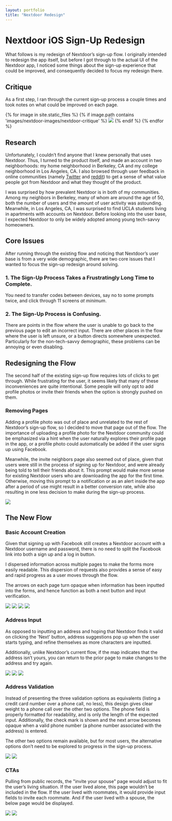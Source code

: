 ```yaml
---
layout: portfolio
title: "Nextdoor Redesign"
---
```


# Nextdoor iOS Sign-Up Redesign

What follows is my redesign of Nextdoor’s sign-up flow. I originally intended to redesign the app itself, but before I got through to the actual UI of the Nextdoor app, I noticed some things about the sign-up experience that could be improved, and consequently decided to focus my redesign there.

## Critique

As a first step, I ran through the current sign-up process a couple times and took notes on what could be improved on each page.

<div>
	{% for image in site.static_files %}
	{% if image.path contains 'images/nextdoor-images/nextdoor-critique' %}
	    <img src="{{site.baseurl}}{{image.path}}">
	{% endif %}
	{% endfor %}
</div>


## Research

Unfortunately, I couldn’t find anyone that I knew personally that uses Nextdoor. Thus, I turned to the product itself, and made an account in two neighborhoods: my home neighborhood in Berkeley, CA and my college neighborhood in Los Angeles, CA. I also browsed through user feedback in online communities (namely [Twitter](https://twitter.com/search?f=tweets&q=nextdoor%20app&src=typd) and [r](https://www.reddit.com/r/sanfrancisco/comments/3tcpor/things_found_on_nextdoorcom/)[e](https://www.reddit.com/r/pittsburgh/comments/1zj4cy/nextdoorcom_is_in_pitttsburgh_and_wants_to_help/)[d](https://www.reddit.com/r/SanJose/comments/3jcuiz/nextdoor_when_a_neighborhood_website_turns/)[dit](https://www.reddit.com/r/mildlyinfuriating/comments/58abth/someone_on_nextdoor_was_asking_how_to_exterminate/)) to get a sense of what value people got from Nextdoor and what they thought of the product.

I was surprised by how prevalent Nextdoor is in both of my communities. Among my neighbors in Berkeley, many of whom are around the age of 50, both the number of users and the amount of user activity was astounding. Meanwhile, in Los Angeles, CA, I was surprised to find UCLA students living in apartments with accounts on Nextdoor. Before looking into the user base, I expected Nextdoor to only be widely adopted among young tech-savvy homeowners.

## Core Issues

After running through the existing flow and noticing that Nextdoor’s user base is from a very wide demographic, there are two core issues that I wanted to focus the sign-up redesign around solving.

### 1. The Sign-Up Process Takes a Frustratingly Long Time to Complete. 
You need to transfer codes between devices, say no to some prompts twice, and click through 11 screens *at minimum*.

### 2. The Sign-Up Process is Confusing. 
There are points in the flow where the user is unable to go back to the previous page to edit an incorrect input. There are other places in the flow where the user is left unsure, or a button directs somewhere unexpected. Particularly for the non-tech-savvy demographic, these problems can be annoying or even disabling.

## Redesigning the Flow

The second half of the existing sign-up flow requires lots of clicks to get through. While frustrating for the user, it seems likely that many of these inconveniences are quite intentional. Some people will only opt to add profile photos or invite their friends when the option is strongly pushed on them.

### Removing Pages

Adding a profile photo was out of place and unrelated to the rest of Nextdoor’s sign-up flow, so I decided to move that page out of the flow. The importance of uploading a profile photo for the Nextdoor community could be emphasized via a hint when the user naturally explores their profile page in the app, or a profile photo could automatically be added if the user signs up using Facebook.

Meanwhile, the invite neighbors page also seemed out of place, given that users were still in the process of signing up for Nextdoor, and were already being told to tell their friends about it. This prompt would make more sense for existing Nextdoor users who are downloading the app for the first time. Otherwise, moving this prompt to a notification or as an alert inside the app after a period of use might result in a better conversion rate, while also resulting in one less decision to make during the sign-up process.

<div>
	<img src="{{site.baseurl}}/images/nextdoor-images/nextdoor-sketches/sketch-combined.jpg" class="magnify">
</div>

## The New Flow

### Basic Account Creation

Given that signing up with Facebook still creates a Nextdoor account with a Nextdoor username and password, there is no need to split the Facebook link into both a sign up and a log in button. 

I dispersed information across multiple pages to make the forms more easily readable. This dispersion of requests also provides a sense of easy and rapid progress as a user moves through the flow.

The arrows on each page turn opaque when information has been inputted into the forms, and hence function as both a next button and input verification.

<div class="mocks">
    <img src="{{site.baseurl}}/images/nextdoor-images/nextdoor-mocks/1-Landing.png">
    <img src="{{site.baseurl}}/images/nextdoor-images/nextdoor-mocks/2-LogIn.png">
    <img src="{{site.baseurl}}/images/nextdoor-images/nextdoor-mocks/3-SignUp.png">
    <img src="{{site.baseurl}}/images/nextdoor-images/nextdoor-mocks/4-Name.png">
</div>

### Address Input

As opposed to inputting an address and hoping that Nextdoor finds it valid on clicking the 'Next' button, address suggestions pop up when the user starts typing, and refine themselves as more characters are inputted.

Additionally, unlike Nextdoor’s current flow, if the map indicates that the address isn’t yours, you can return to the prior page to make changes to the address and try again.

<div class="mocks">
    <img src="{{site.baseurl}}/images/nextdoor-images/nextdoor-mocks/5-Address.png">
    <img src="{{site.baseurl}}/images/nextdoor-images/nextdoor-mocks/6-AddressResults.png">
    <img src="{{site.baseurl}}/images/nextdoor-images/nextdoor-mocks/7-AddressMap.png">
</div>

### Address Validation

Instead of presenting the three validation options as equivalents (listing a credit card number over a phone call, no less), this design gives clear weight to a phone call over the other two options. The phone field is properly formatted for readability, and is only the length of the expected input. Additionally, the check mark is shown and the next arrow becomes opaque when a valid phone number (a phone number associated with the address) is entered.

The other two options remain available, but for most users, the alternative options don’t need to be explored to progress in the sign-up process.

<div class="mocks">
    <img src="{{site.baseurl}}/images/nextdoor-images/nextdoor-mocks/8-Validation.png">
    <img src="{{site.baseurl}}/images/nextdoor-images/nextdoor-mocks/9-Validation2.png">
</div>

### CTAs

Pulling from public records, the "invite your spouse" page would adjust to fit the user’s living situation. If the user lived alone, this page wouldn’t be included in the flow. If the user lived with roommates, it would provide input fields to invite each roommate. And if the user lived with a spouse, the below page would be displayed.

<div class="mocks">
    <img src="{{site.baseurl}}/images/nextdoor-images/nextdoor-mocks/91-InviteOthers.png">
    <img src="{{site.baseurl}}/images/nextdoor-images/nextdoor-mocks/92-Notifications.png">
</div>
